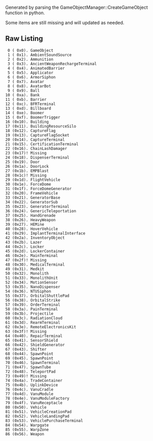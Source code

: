 Generated by parsing the GameObjectManager::CreateGameObject function in
python.

Some items are still missing and will updated as needed.

## Raw Listing

     0 ( 0x0). GameObject
     1 ( 0x1). AmbientSoundSource
     2 ( 0x2). Ammunition
     3 ( 0x3). AncientWeaponRechargeTerminal
     4 ( 0x4). AnimatedBarrier
     5 ( 0x5). Applicator
     6 ( 0x6). ArmorSiphon
     7 ( 0x7). Avatar
     8 ( 0x8). AvatarBot
     9 ( 0x9). Ball
    10 ( 0xa). Bank
    11 ( 0xb). Barrier
    12 ( 0xc). BFRTerminal
    13 ( 0xd). Billboard
    14 ( 0xe). Boomer
    15 ( 0xf). BoomerTrigger
    16 (0x10). Building
    17 (0x11). BuildingResourceSilo
    18 (0x12). CaptureFlag
    19 (0x13). CaptureFlagSocket
    20 (0x14). CaptureTerminal
    21 (0x15). CertificationTerminal
    22 (0x16). ChainLashDamager
    23 (0x17)! Missing
    24 (0x18). DispenserTerminal
    25 (0x19). Door
    26 (0x1a). DoorLock
    27 (0x1b). EMPBlast
    28 (0x1c)! Missing
    29 (0x1d). FlightVehicle
    30 (0x1e). ForceDome
    31 (0x1f). ForceDomeGenerator
    32 (0x20). FrameVehicle
    33 (0x21). GeneratorBase
    34 (0x22). GeneratorSub
    35 (0x23). GeneratorTerminal
    36 (0x24). GenericTeleportation
    37 (0x25). HandGrenade
    38 (0x26). HeavyWeapon
    39 (0x27). HEMine
    40 (0x28). HoverVehicle
    41 (0x29). ImplantTerminalInterface
    42 (0x2a). InventoryObject
    43 (0x2b). Lazer
    44 (0x2c). Locker
    45 (0x2d). LockerContainer
    46 (0x2e). MainTerminal
    47 (0x2f)! Missing
    48 (0x30). MedicalTerminal
    49 (0x31). Medkit
    50 (0x32). Monolith
    51 (0x33). MonolithUnit
    52 (0x34). MotionSensor
    53 (0x35). NanoDispenser
    54 (0x36). NTUSiphon
    55 (0x37). OrbitalShuttlePad
    56 (0x38). OrbitalStrike
    57 (0x39). OrderTerminal
    58 (0x3a). PainTerminal
    59 (0x3b). Projectile
    60 (0x3c). RadiationCloud
    61 (0x3d). RearmTerminal
    62 (0x3e). RemoteElectronicsKit
    63 (0x3f)! Missing
    64 (0x40). RepairTerminal
    65 (0x41). SensorShield
    66 (0x42). ShieldGenerator
    67 (0x43). Shifter
    68 (0x44). SpawnPoint
    69 (0x45). SpawnPoint
    70 (0x46). SpawnTerminal
    71 (0x47). SpawnTube
    72 (0x48). TeleportPad
    73 (0x49)! Missing
    74 (0x4a). TradeContainer
    75 (0x4b). UplinkDevice
    76 (0x4c). VanuCradle
    77 (0x4d). VanuModule
    78 (0x4e). VanuModuleFactory
    79 (0x4f). VanuReceptacle
    80 (0x50). Vehicle
    81 (0x51). VehicleCreationPad
    82 (0x52). VehicleLandingPad
    83 (0x53). VehiclePurchaseTerminal
    84 (0x54). Warpgate
    85 (0x55). WarpZone
    86 (0x56). Weapon
